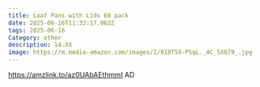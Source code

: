```yaml
---
title: Loaf Pans with Lids 60 pack
date: 2025-06-16T11:32:17.062Z
tags: 2025-06-16
Category: other
description: 14.XX
image: https://m.media-amazon.com/images/I/918T5X-PSqL._AC_SX679_.jpg
---
```

https://amzlink.to/az0UAbAEthmmI AD